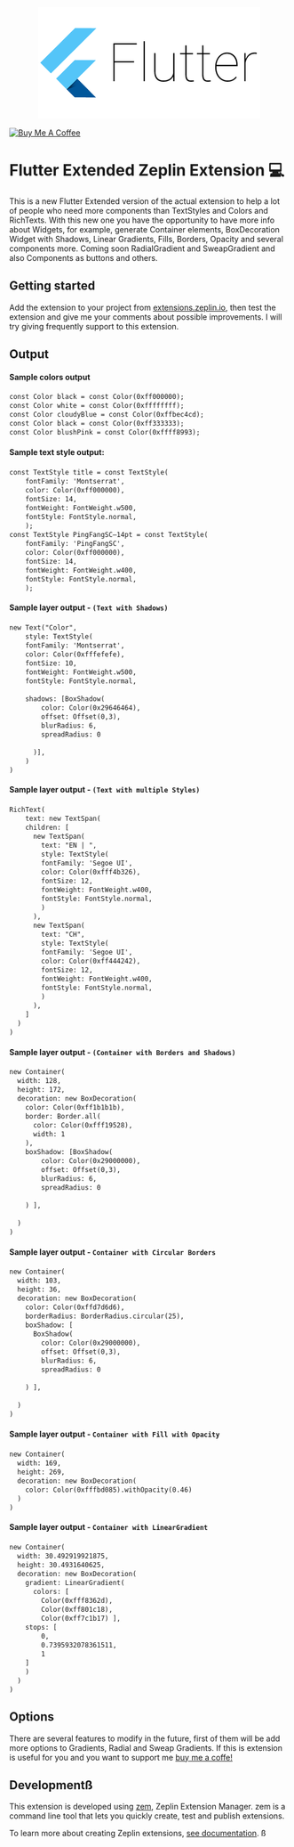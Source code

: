 <p align="center">
    <img src="img/flutterlogo.png" alt="Flutter Logo" />
</p>


<a href="https://www.buymeacoffee.com/SaNhE76x9" target="_blank"><img src="https://cdn.buymeacoffee.com/buttons/default-blue.png" alt="Buy Me A Coffee" style="height: 30px !important;width: 217px !important;" ></a>


# Flutter Extended Zeplin Extension 💻

This is a new Flutter Extended version of the actual extension to help a lot of people who need more components than TextStyles and Colors and RichTexts. With this new one you have the opportunity to have more info about Widgets, for example, generate Container elements, BoxDecoration Widget with Shadows, Linear Gradients, Fills, Borders, Opacity and several components more. Coming soon RadialGradient and SweapGradient and also Components as buttons and others. 

## Getting started

Add the extension to your project from [extensions.zeplin.io](https://extensions.zeplin.io), then test the extension and give me your comments about possible improvements. I will try giving frequently support to this extension.

## Output

#### Sample colors output
```
const Color black = const Color(0xff000000);
const Color white = const Color(0xffffffff);
const Color cloudyBlue = const Color(0xffbec4cd);
const Color black = const Color(0xff333333);
const Color blushPink = const Color(0xffff8993);

```

#### Sample text style output:
```
const TextStyle title = const TextStyle(
    fontFamily: 'Montserrat',
    color: Color(0xff000000),
    fontSize: 14,
    fontWeight: FontWeight.w500,
    fontStyle: FontStyle.normal, 
    );
const TextStyle PingFangSC—14pt = const TextStyle(
    fontFamily: 'PingFangSC',
    color: Color(0xff000000),
    fontSize: 14,
    fontWeight: FontWeight.w400,
    fontStyle: FontStyle.normal,
    );

```
#### Sample layer output - `(Text with Shadows)` 

```
new Text("Color",
    style: TextStyle(
    fontFamily: 'Montserrat',
    color: Color(0xfffefefe),
    fontSize: 10,
    fontWeight: FontWeight.w500,
    fontStyle: FontStyle.normal,
    
    shadows: [BoxShadow(
        color: Color(0x29646464),
        offset: Offset(0,3),
        blurRadius: 6,
        spreadRadius: 0

      )],
    )
)
```

#### Sample layer output - `(Text with multiple Styles)` 

```
RichText(
    text: new TextSpan(
    children: [
      new TextSpan(
        text: "EN | ",
        style: TextStyle(
        fontFamily: 'Segoe UI',
        color: Color(0xfff4b326),
        fontSize: 12,
        fontWeight: FontWeight.w400,
        fontStyle: FontStyle.normal,
        )
      ),
      new TextSpan(
        text: "CH",
        style: TextStyle(
        fontFamily: 'Segoe UI',
        color: Color(0xff444242),
        fontSize: 12,
        fontWeight: FontWeight.w400,
        fontStyle: FontStyle.normal,
        )
      ),
    ]
  )
)
```

#### Sample layer output - `(Container with Borders and Shadows)` 

```
new Container(
  width: 128,
  height: 172,
  decoration: new BoxDecoration(
    color: Color(0xff1b1b1b),
    border: Border.all(
      color: Color(0xfff19528),
      width: 1
    ),
	boxShadow: [BoxShadow(
        color: Color(0x29000000),
        offset: Offset(0,3),
        blurRadius: 6,
        spreadRadius: 0

    ) ],

  )
)
```

#### Sample layer output - `Container with Circular Borders` 
```
new Container(
  width: 103,
  height: 36,
  decoration: new BoxDecoration(
    color: Color(0xffd7d6d6),
	borderRadius: BorderRadius.circular(25),
	boxShadow: [
      BoxShadow(
        color: Color(0x29000000),
        offset: Offset(0,3),
        blurRadius: 6,
        spreadRadius: 0

    ) ],

  )
)
```

#### Sample layer output - `Container with Fill with Opacity` 
```
new Container(
  width: 169,
  height: 269,
  decoration: new BoxDecoration(
    color: Color(0xfffbd085).withOpacity(0.46)
  )
)
```

#### Sample layer output - `Container with LinearGradient` 

```
new Container(
  width: 30.492919921875,
  height: 30.4931640625,
  decoration: new BoxDecoration(
    gradient: LinearGradient(
      colors: [
        Color(0xfff8362d),
        Color(0xff801c18),
        Color(0xff7c1b17) ],
    stops: [
        0,
        0.7395932078361511,
        1
    ]
    )
  )
)
```

## Options

There are several features to modify in the future, first of them will be add more options to Gradients, Radial and Sweap Gradients. If this is extension is useful for you and you want to support me [buy me a coffe!](https://www.buymeacoffee.com/SaNhE76x9)


## Developmentß

This extension is developed using [zem](https://github.com/zeplin/zem), Zeplin Extension Manager. zem is a command line tool that lets you quickly create, test and publish extensions.

To learn more about creating Zeplin extensions, [see documentation](https://github.com/zeplin/zeplin-extension-documentation).
ß